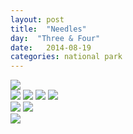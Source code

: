 ```yaml
---
layout: post
title:  "Needles"
day:  "Three & Four"
date:   2014-08-19
categories: national park
---
```


<div class="post__image--header">
<img src="/assets/images/day03/top.jpg" />
</div>
<div class="post__image--grid">
  <img src="/assets/images/day03/1.jpg" />
  <img src="/assets/images/day03/2.jpg" />
  <img src="/assets/images/day03/3.jpg" />
  <img src="/assets/images/day03/4.jpg" />
</div>

<div class="post__image--column">
  <div class="post__image--column--left">
    <img src="/assets/images/day04/1.jpg" />
    <img src="/assets/images/day04/2.jpg" />
  </div>
  <div class="post__image--column--right">
    <img src="/assets/images/day03/tall.jpg" />
  </div>
</div>
